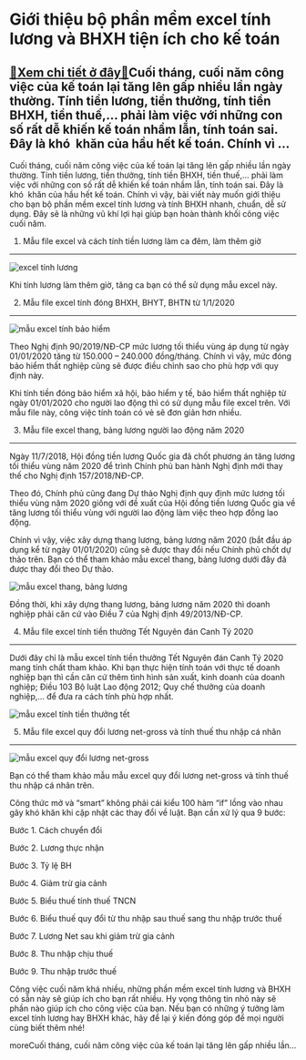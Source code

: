 Giới thiệu bộ phần mềm excel tính lương và BHXH tiện ích cho kế toán
====================================================================

[:gift:Xem chi tiết ở đây:gift:](https://hddtvn.com/gioi-thieu-bo-phan-mem-excel-tinh-luong-va-bhxh-tien-ich-cho-ke-toan/)Cuối tháng, cuối năm công việc của kế toán lại tăng lên gấp nhiều lần ngày thường. Tính tiền lương, tiền thưởng, tính tiền BHXH, tiền thuế,… phải làm việc với những con số rất dễ khiến kế toán nhầm lẫn, tính toán sai. Đây là khó  khăn của hầu hết kế toán. Chính vì …
--------------------------------------------------------------------------------------------------------------------------------------------------------------------------------------------------------------------------------------------------------------------------

Cuối tháng, cuối năm công việc của kế toán lại tăng lên gấp nhiều lần ngày thường. Tính tiền lương, tiền thưởng, tính tiền BHXH, tiền thuế,… phải làm việc với những con số rất dễ khiến kế toán nhầm lẫn, tính toán sai. Đây là khó  khăn của hầu hết kế toán. Chính vì vậy, bài viết này muốn giới thiệu cho bạn bộ phần mềm excel tính lương và tính BHXH nhanh, chuẩn, dễ sử dụng. Đây sẽ là những vũ khí lợi hại giúp bạn hoàn thành khối công việc cuối năm.


1. Mẫu file excel và cách tính tiền lương làm ca đêm, làm thêm giờ
------------------------------------------------------------------


![excel tính lương](https://hddtvn.com/wp-content/uploads/2021/01/bao_1.png)


Khi tính lương làm thêm giờ, tăng ca bạn có thể sử dụng mẫu excel này.


2. Mẫu file excel tính đóng BHXH, BHYT, BHTN từ 1/1/2020
--------------------------------------------------------


![mẫu excel tính bảo hiểm](https://hddtvn.com/wp-content/uploads/2021/01/bao_3.png)


Theo Nghị định 90/2019/NĐ-CP mức lương tối thiểu vùng áp dụng từ ngày 01/01/2020 tăng từ 150.000 – 240.000 đồng/tháng. Chính vì vậy, mức đóng bảo hiểm thất nghiệp cũng sẽ được điều chỉnh sao cho phù hợp với quy định này.


Khi tính tiền đóng bảo hiểm xã hội, bảo hiểm y tế, bảo hiểm thất nghiệp từ ngày 01/01/2020 cho người lao động thì có sử dụng mẫu file excel trên. Với mẫu file này, công việc tính toán có vẻ sẽ đơn giản hơn nhiều.


3. Mẫu file excel thang, bảng lương người lao động năm 2020
-----------------------------------------------------------


Ngày 11/7/2018, Hội đồng tiền lương Quốc gia đã chốt phương án tăng lương tối thiểu vùng năm 2020 để trình Chính phủ ban hành Nghị định mới thay thế cho Nghị định 157/2018/NĐ-CP.


Theo đó, Chính phủ cũng đang Dự thảo Nghị định quy định mức lương tối thiểu vùng năm 2020 giống với đề xuất của Hội đồng tiền lương Quốc gia về tăng lương tối thiểu vùng với người lao động làm việc theo hợp đồng lao động.


Chính vì vậy, việc xây dựng thang lương, bảng lương năm 2020 (bắt đầu áp dụng kể từ ngày 01/01/2020) cũng sẽ được thay đổi nếu Chính phủ chốt dự thảo trên. Bạn có thể tham khảo mẫu excel thang, bảng lương dưới đây đã được thay đổi theo Dự thảo.


![mẫu excel thang, bảng lương](https://hddtvn.com/wp-content/uploads/2021/01/bao_4-1.png)


Đồng thời, khi xây dựng thang lương, bảng lương năm 2020 thì doanh nghiệp phải căn cứ vào Điều 7 của Nghị định 49/2013/NĐ-CP.


4. Mẫu file excel tính tiền thưởng Tết Nguyên đán Canh Tý 2020
--------------------------------------------------------------


Dưới đây chỉ là mẫu excel tính tiền thưởng Tết Nguyên đán Canh Tý 2020 mang tính chất tham khảo. Khi bạn thực hiện tính toán với thực tế doanh nghiệp bạn thì cần căn cứ thêm tình hình sản xuất, kinh doanh của doanh nghiệp; Điều 103 Bộ luật Lao động 2012; Quy chế thưởng của doanh nghiệp,… để đưa ra cách tính phù hợp nhất.


![mẫu excel tính tiền thưởng tết](https://hddtvn.com/wp-content/uploads/2021/01/bao_2.png)


5. Mẫu file excel quy đổi lương net-gross và tính thuế thu nhập cá nhân
-----------------------------------------------------------------------


![mẫu excel quy đổi lương net-gross](https://hddtvn.com/wp-content/uploads/2021/01/bao_5.png)


Bạn có thể tham khảo mẫu mẫu excel quy đổi lương net-gross và tính thuế thu nhập cá nhân trên.


Công thức mở và “smart” không phải cái kiểu 100 hàm “if” lồng vào nhau gây khó khăn khi cập nhật các thay đổi về luật. Bạn cần xử lý qua 9 bước:


Bước 1. Cách chuyển đổi


Bước 2. Lương thực nhận


Bước 3. Tỷ lệ BH


Bước 4. Giảm trừ gia cảnh


Bước 5. Biểu thuế tính thuế TNCN


Bước 6. Biểu thuế quy đổi từ thu nhập sau thuế sang thu nhập trước thuế


Bước 7. Lương Net sau khi giảm trừ gia cảnh


Bước 8. Thu nhập chịu thuế


Bước 9. Thu nhập trước thuế


Công việc cuối năm khá nhiều, những phần mềm excel tính lương và BHXH có sẵn này sẽ giúp ích cho bạn rất nhiều. Hy vọng thông tin nhỏ này sẽ phần nào giúp ích cho công việc của bạn. Nếu bạn có những ý tưởng làm excel tính lương hay BHXH khác, hãy để lại ý kiến đóng góp để mọi người cùng biết thêm nhé!



moreCuối tháng, cuối năm công việc của kế toán lại tăng lên gấp nhiều lần…



